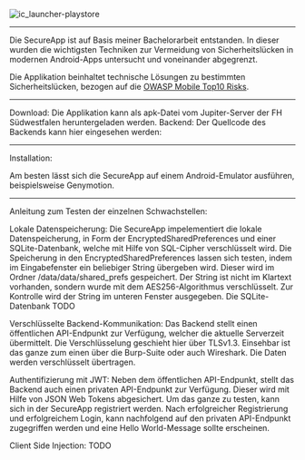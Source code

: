 ![ic_launcher-playstore](https://user-images.githubusercontent.com/71799051/104077814-78403300-521b-11eb-9bbc-059cbb2c8d12.png)

***

Die SecureApp ist auf Basis meiner Bachelorarbeit entstanden. In dieser wurden die wichtigsten Techniken zur Vermeidung von Sicherheitslücken in modernen Android-Apps untersucht und voneinander abgegrenzt.

Die Applikation beinhaltet technische Lösungen zu bestimmten Sicherheitslücken, bezogen auf die [OWASP Mobile Top10 Risks](https://owasp.org/www-project-mobile-top-10/).

-----

Download: Die Applikation kann als apk-Datei vom Jupiter-Server der FH Südwestfalen heruntergeladen werden.
Backend: Der Quellcode des Backends kann hier eingesehen werden:

-----

Installation:

Am besten lässt sich die SecureApp auf einem Android-Emulator ausführen, beispielsweise Genymotion.

-----

Anleitung zum Testen der einzelnen Schwachstellen:

Lokale Datenspeicherung:
Die SecureApp impelementiert die lokale Datenspeicherung, in Form der EncryptedSharedPreferences und einer SQLite-Datenbank, welche mit Hilfe von SQL-Cipher verschlüsselt wird.
Die Speicherung in den EncryptedSharedPreferences lassen sich testen, indem im Eingabefenster ein beliebiger String übergeben wird. Dieser wird im Ordner /data/data/shared_prefs gespeichert. Der String ist nicht im Klartext vorhanden, sondern wurde mit dem AES256-Algorithmus verschlüsselt. Zur Kontrolle wird der String im unteren Fenster ausgegeben.
Die SQLite-Datenbank TODO

Verschlüsselte Backend-Kommunikation:
Das Backend stellt einen öffentlichen API-Endpunkt zur Verfügung, welcher die aktuelle Serverzeit übermittelt. Die Verschlüsselung geschieht hier über TLSv1.3. Einsehbar ist das ganze zum einen über die Burp-Suite oder auch Wireshark. Die Daten werden verschlüsselt übertragen.

Authentifizierung mit JWT:
Neben dem öffentlichen API-Endpunkt, stellt das Backend auch einen privaten API-Endpunkt zur Verfügung. Dieser wird mit Hilfe von JSON Web Tokens abgesichert. Um das ganze zu testen, kann sich in der SecureApp registriert werden. Nach erfolgreicher Registrierung und erfolgreichem Login, kann nachfolgend auf den privaten API-Endpunkt zugegriffen werden und eine Hello World-Message sollte erscheinen.

Client Side Injection:
TODO

